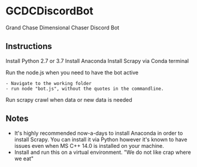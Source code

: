 # GCDCDiscordBot
Grand Chase Dimensional Chaser Discord Bot

## Instructions
Install Python 2.7  or 3.7
Install Anaconda
Install Scrapy via Conda terminal

Run the node.js when you need to have the bot active
```
- Navigate to the working folder
- run node "bot.js", without the quotes in the commandline.
```

Run scrapy crawl when data or new data is needed

## Notes
- It's highly recommended now-a-days to install Anaconda in order to install Scrapy. You can install it via Python however it's known to have issues even when MS C++ 14.0 is installed on your machine.
- Install and run this on a virtual environment. "We do not like crap where we eat"

